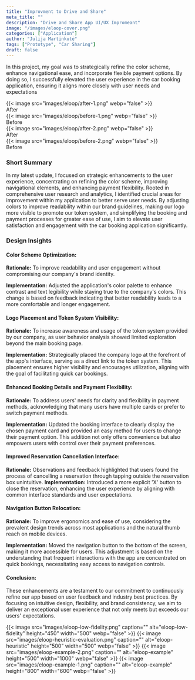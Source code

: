 ```yaml
---
title: "Improvment to Drive and Share"
meta_title: ""
description: "Drive and Share App UI/UX Impromeant"
image: "/images/eloop-cover.png"
categories: ["Application"]
author: "Julija Martinkutė"
tags: ["Prototype", "Car Sharing"]
draft: false
---
```


In this project, my goal was to strategically refine the color scheme, enhance navigational ease, and incorporate flexible payment options. By doing so, I successfully elevated the user experience in the car booking application, ensuring it aligns more closely with user needs and expectations

<div class="mainSection">
    <div id="one" class="bal-container">
        <div class="bal-after">
            {{< image src="images/eloop/after-1.png" webp="false" >}}
            <div class="bal-afterPosition afterLabel">
                After
            </div>
        </div> 
        <div class="bal-before">
            <div class="bal-before-inset">
                {{< image src="images/eloop/before-1.png" webp="false" >}}
                <div class="bal-beforePosition beforeLabel">
                    Before
                </div>
            </div>
        </div> 
        <div class="bal-handle">
            <span class=" handle-left-arrow"></span>
            <span class="handle-right-arrow"></span>
        </div> 
    </div>
    <div id="two" class="bal-container">
        <div class="bal-after">
            {{< image src="images/eloop/after-2.png" webp="false" >}}
            <div class="bal-afterPosition afterLabel">
                After
            </div>
        </div> 
        <div class="bal-before">
            <div class="bal-before-inset">
                {{< image src="images/eloop/before-2.png" webp="false" >}}
                <div class="bal-beforePosition beforeLabel">
                    Before
                </div>
            </div>
        </div> 
        <div class="bal-handle">
            <span class=" handle-left-arrow"></span>
            <span class="handle-right-arrow"></span>
        </div> 
    </div>
</div>

### Short Summary
In my latest update, I focused on strategic enhancements to the user experience, concentrating on refining the color scheme, improving navigational elements, and enhancing payment flexibility. Rooted in comprehensive user research and analytics, I identified crucial areas for improvement within my application to better serve user needs. By adjusting colors to improve readability within our brand guidelines, making our logo more visible to promote our token system, and simplifying the booking and payment processes for greater ease of use, I aim to elevate user satisfaction and engagement with the car booking application significantly.

### Design Insights  

#### Color Scheme Optimization:

**Rationale:** To improve readability and user engagement without compromising our company's brand identity.

**Implementation:** Adjusted the application's color palette to enhance contrast and text legibility while staying true to the company's colors. This change is based on feedback indicating that better readability leads to a more comfortable and longer engagement.

#### Logo Placement and Token System Visibility:

**Rationale:** To increase awareness and usage of the token system provided by our company, as user behavior analysis showed limited exploration beyond the main booking page.

**Implementation:** Strategically placed the company logo at the forefront of the app's interface, serving as a direct link to the token system. This placement ensures higher visibility and encourages utilization, aligning with the goal of facilitating quick car bookings.
 
#### Enhanced Booking Details and Payment Flexibility:

**Rationale:** To address users' needs for clarity and flexibility in payment methods, acknowledging that many users have multiple cards or prefer to switch payment methods.

**Implementation:** Updated the booking interface to clearly display the chosen payment card and provided an easy method for users to change their payment option. This addition not only offers convenience but also empowers users with control over their payment preferences.

#### Improved Reservation Cancellation Interface:

**Rationale:** Observations and feedback highlighted that users found the process of cancelling a reservation through tapping outside the reservation box unintuitive.
**Implementation:** Introduced a more explicit 'X' button to close the reservation, enhancing the user experience by aligning with common interface standards and user expectations.

#### Navigation Button Relocation:

**Rationale:** To improve ergonomics and ease of use, considering the prevalent design trends across most applications and the natural thumb reach on mobile devices.

**Implementation:** Moved the navigation button to the bottom of the screen, making it more accessible for users. This adjustment is based on the understanding that frequent interactions with the app are concentrated on quick bookings, necessitating easy access to navigation controls.

#### Conclusion:

These enhancements are a testament to our commitment to continuously refine our app based on user feedback and industry best practices. By focusing on intuitive design, flexibility, and brand consistency, we aim to deliver an exceptional user experience that not only meets but exceeds our users' expectations.

{{< image src="images/eloop-low-fidelity.png" caption="" alt="eloop-low-fidelity" height="450" width="500" webp="false" >}}
{{< image src="images/eloop-heuristic-evaluation.png" caption="" alt="eloop-heuristic" height="500" width="500" webp="false" >}}
{{< image src="images/eloop-example-2.png" caption="" alt="eloop-example" height="500" width="1000" webp="false" >}}
{{< image src="images/eloop-example-1.png" caption="" alt="eloop-example" height="800" width="600"  webp="false" >}}
